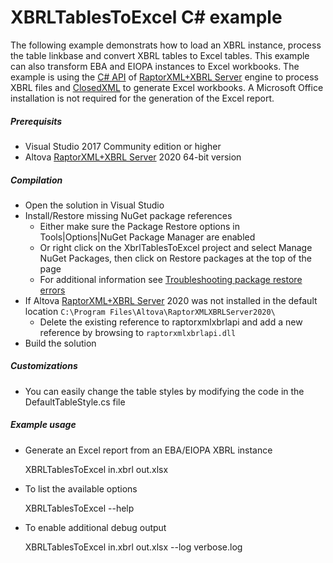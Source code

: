 # XBRLTablesToExcel C# example

The following example demonstrats how to load an XBRL instance, process the table linkbase and convert XBRL tables to Excel tables. This example can also transform EBA and EIOPA instances to Excel workbooks.
The example is using the [C# API](http://manual.altova.com/RaptorXML/dotnetapiv2/html/) of [RaptorXML+XBRL Server](http://www.altova.com/raptorxml.html) engine to process XBRL files and [ClosedXML](https://github.com/ClosedXML/ClosedXML) to generate Excel workbooks. A Microsoft Office installation is not required for the generation of the Excel report.


##### Prerequisits
* Visual Studio 2017 Community edition or higher
* Altova [RaptorXML+XBRL Server](http://www.altova.com/raptorxml.html) 2020 64-bit version

##### Compilation
* Open the solution in Visual Studio
* Install/Restore missing NuGet package references
    * Either make sure the Package Restore options in Tools|Options|NuGet Package Manager are enabled
    * Or right click on the XbrlTablesToExcel project and select Manage NuGet Packages, then click on Restore packages at the top of the page
    * For additional information see [Troubleshooting package restore errors](https://docs.microsoft.com/en-us/nuget/consume-packages/package-restore-troubleshooting)
* If Altova [RaptorXML+XBRL Server](http://www.altova.com/raptorxml.html) 2020 was not installed in the default location `C:\Program Files\Altova\RaptorXMLXBRLServer2020\`
    * Delete the existing reference to raptorxmlxbrlapi and add a new reference by browsing to `raptorxmlxbrlapi.dll`
* Build the solution

##### Customizations
* You can easily change the table styles by modifying the code in the DefaultTableStyle.cs file

##### Example usage
* Generate an Excel report from an EBA/EIOPA XBRL instance

    XBRLTablesToExcel in.xbrl out.xlsx

* To list the available options

    XBRLTablesToExcel --help

* To enable additional debug output

    XBRLTablesToExcel in.xbrl out.xlsx --log verbose.log
